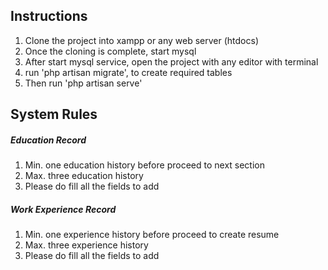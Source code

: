 ## Instructions
<ol>
    <li>Clone the project into xampp or any web server (htdocs)</li>
    <li>Once the cloning is complete, start mysql</li>
    <li>After start mysql service, open the project with any editor with terminal</li>
    <li>run 'php artisan migrate', to create required tables</li>
    <li>Then run 'php artisan serve'</li>
</ol>

## System Rules
<h5>Education Record</h5>
<ol>
    <li>Min. one education history before proceed to next section</li>
    <li>Max. three education history</li>
    <li>Please do fill all the fields to add</li>
</ol>

<h5>Work Experience Record</h5>
<ol>
    <li>Min. one experience history before proceed to create resume</li>
    <li>Max. three experience history</li>
    <li>Please do fill all the fields to add</li>
</ol>
